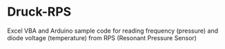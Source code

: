 # Druck-RPS
Excel VBA and Arduino sample code for reading frequency (pressure) and diode voltage (temperature) from RPS (Resonant Pressure Sensor)
